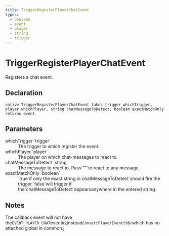 ```yaml
---
title: TriggerRegisterPlayerChatEvent
types:
  - boolean
  - event
  - player
  - string
  - trigger
---
```


# TriggerRegisterPlayerChatEvent
Registers a chat event.

## Declaration

```
native TriggerRegisterPlayerChatEvent takes trigger whichTrigger, player whichPlayer, string chatMessageToDetect, boolean exactMatchOnly returns event
```

## Parameters
<dl>
  <dt>whichTrigger `trigger`</dt>
  <dd>The trigger to which register the event.</dd>

  <dt>whichPlayer `player`</dt>
  <dd>The player on which chat-messages to react to.</dd>

  <dt>chatMessageToDetect `string`</dt>
  <dd>The message to react to. Pass`""`to react to any message.</dd>

  <dt>exactMatchOnly `boolean`</dt>
  <dd>`true`if only the exact string in`chatMessageToDetect`should fire the trigger.`false`will trigger if the`chatMessageToDetect`appearsanywhere in the entered string.</dd>
</dl>

## Notes 
The callback event will not have the`EVENT_PLAYER_CHAT`eventid,instead`ConvertPlayerEvent(96)`which has no attached global in common.j
